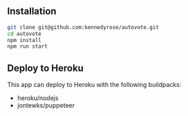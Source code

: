 ## Installation

```bash
git clone git@github.com:kennedyrose/autovote.git
cd autovote
npm install
npm run start
```

## Deploy to Heroku

This app can deploy to Heroku with the following buildpacks:

- heroku/nodejs
- jontewks/puppeteer